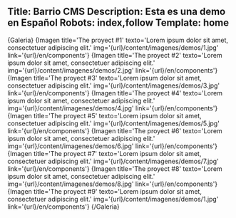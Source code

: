 Title: Barrio CMS
Description: Esta es una demo en Español
Robots: index,follow
Template: home
----

{Galeria}
{Imagen title='The proyect #1' texto='Lorem ipsum dolor sit amet, consectetuer adipiscing elit.' img='{url}/content/imagenes/demos/1.jpg' link='{url}/en/components'}
{Imagen title='The proyect #2' texto='Lorem ipsum dolor sit amet, consectetuer adipiscing elit.' img='{url}/content/imagenes/demos/2.jpg' link='{url}/en/components'}
{Imagen title='The proyect #3' texto='Lorem ipsum dolor sit amet, consectetuer adipiscing elit.' img='{url}/content/imagenes/demos/3.jpg' link='{url}/en/components'}
{Imagen title='The proyect #4' texto='Lorem ipsum dolor sit amet, consectetuer adipiscing elit.' img='{url}/content/imagenes/demos/4.jpg' link='{url}/en/components'}
{Imagen title='The proyect #5' texto='Lorem ipsum dolor sit amet, consectetuer adipiscing elit.' img='{url}/content/imagenes/demos/5.jpg' link='{url}/en/components'}
{Imagen title='The proyect #6' texto='Lorem ipsum dolor sit amet, consectetuer adipiscing elit.' img='{url}/content/imagenes/demos/6.jpg' link='{url}/en/components'}
{Imagen title='The proyect #7' texto='Lorem ipsum dolor sit amet, consectetuer adipiscing elit.' img='{url}/content/imagenes/demos/7.jpg' link='{url}/en/components'}
{Imagen title='The proyect #8' texto='Lorem ipsum dolor sit amet, consectetuer adipiscing elit.' img='{url}/content/imagenes/demos/8.jpg' link='{url}/en/components'}
{Imagen title='The proyect #9' texto='Lorem ipsum dolor sit amet, consectetuer adipiscing elit.' img='{url}/content/imagenes/demos/1.jpg' link='{url}/en/components'}
{/Galeria}